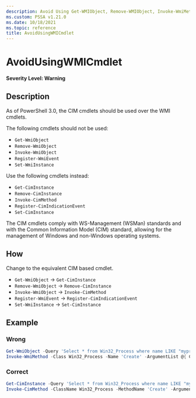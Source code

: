 ```yaml
---
description: Avoid Using Get-WMIObject, Remove-WMIObject, Invoke-WmiMethod, Register-WmiEvent, Set-WmiInstance
ms.custom: PSSA v1.21.0
ms.date: 10/18/2021
ms.topic: reference
title: AvoidUsingWMICmdlet
---
```

# AvoidUsingWMICmdlet

**Severity Level: Warning**

## Description

As of PowerShell 3.0, the CIM cmdlets should be used over the WMI cmdlets.

The following cmdlets should not be used:

- `Get-WmiObject`
- `Remove-WmiObject`
- `Invoke-WmiObject`
- `Register-WmiEvent`
- `Set-WmiInstance`

Use the following cmdlets instead:

- `Get-CimInstance`
- `Remove-CimInstance`
- `Invoke-CimMethod`
- `Register-CimIndicationEvent`
- `Set-CimInstance`

The CIM cmdlets comply with WS-Management (WSMan) standards and with the Common Information Model
(CIM) standard, allowing for the management of Windows and non-Windows operating systems.

## How

Change to the equivalent CIM based cmdlet.

- `Get-WmiObject` -> `Get-CimInstance`
- `Remove-WmiObject` -> `Remove-CimInstance`
- `Invoke-WmiObject` -> `Invoke-CimMethod`
- `Register-WmiEvent` -> `Register-CimIndicationEvent`
- `Set-WmiInstance` -> `Set-CimInstance`

## Example

### Wrong

```powershell
Get-WmiObject -Query 'Select * from Win32_Process where name LIKE "myprocess%"' | Remove-WmiObject
Invoke-WmiMethod -Class Win32_Process -Name 'Create' -ArgumentList @{ CommandLine = 'notepad.exe' }
```

### Correct

```powershell
Get-CimInstance -Query 'Select * from Win32_Process where name LIKE "myprocess%"' | Remove-CIMInstance
Invoke-CimMethod -ClassName Win32_Process -MethodName 'Create' -Arguments @{ CommandLine = 'notepad.exe' }
```
